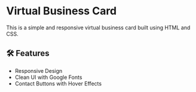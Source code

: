 # Virtual Business Card

This is a simple and responsive virtual business card built using HTML and CSS.

## 🛠️ Features

- Responsive Design
- Clean UI with Google Fonts
- Contact Buttons with Hover Effects
